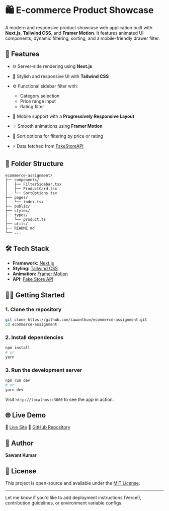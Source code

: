 # 🛍️ E-commerce Product Showcase

A modern and responsive product showcase web application built with **Next.js**, **Tailwind CSS**, and **Framer Motion**. It features animated UI components, dynamic filtering, sorting, and a mobile-friendly drawer filter.

## 🚀 Features

* 🌐 Server-side rendering using **Next.js**
* 🎨 Stylish and responsive UI with **Tailwind CSS**
* ⚙️ Functional sidebar filter with:

  * Category selection
  * Price range input
  * Rating filter
* 📱 Mobile support with a **Progressively Responsive Layout**
* ✨ Smooth animations using **Framer Motion**
* 🔄 Sort options for filtering by price or rating
* ⚡ Data fetched from [FakeStoreAPI](https://fakestoreapi.com/)

## 📂 Folder Structure

```
ecommerce-assignment/
├── components/
│   ├── FilterSidebar.tsx
│   ├── ProductCard.tsx
│   └── SortOptions.tsx
├── pages/
│   └── index.tsx
├── public/
├── styles/
├── types/
│   └── product.ts
├── utils/
├── README.md
└── ...
```

## 🛠️ Tech Stack

* **Framework:** [Next.js](https://nextjs.org/)
* **Styling:** [Tailwind CSS](https://tailwindcss.com/)
* **Animation:** [Framer Motion](https://www.framer.com/motion/)
* **API:** [Fake Store API](https://fakestoreapi.com/)

## 🧑‍💻 Getting Started

### 1. Clone the repository

```bash
git clone https://github.com/sawantkun/ecommerce-assignment.git
cd ecommerce-assignment
```

### 2. Install dependencies

```bash
npm install
# or
yarn
```

### 3. Run the development server

```bash
npm run dev
# or
yarn dev
```

Visit `http://localhost:3000` to see the app in action.

## 🌐 Live Demo

🔗 [Live Site](https://ecommerce-assignment-ivory.vercel.app/)
🔗 [GitHub Repository](https://github.com/Sawantkun/ecommerce-assignment)

## 📝 Author

**Sawant Kumar**


## 📄 License

This project is open-source and available under the [MIT License](LICENSE).

---

Let me know if you'd like to add deployment instructions (Vercel), contribution guidelines, or environment variable configs.
